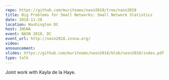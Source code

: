 ```yaml
---
repo: https://github.com/muriteams/nasn2018/tree/nasn2018
title: Big Problems for Small Networks: Small Network Statistics
date: 2018-11-28
location: Washington DC
host: INSNA
event: NASN 2018, DC
event_url: http://nasn2018.insna.org/
video:
announcement:
slides: https://github.com/muriteams/nasn2018/blob/nasn2018/index.pdf
type: talk
---
```


Joint work with Kayla de la Haye.
